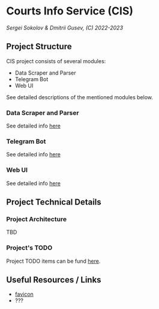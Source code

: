 # Courts Info Service (CIS)

*Sergei Sokolov & Dmitrii Gusev, (C) 2022-2023*


## Project Structure

CIS project consists of several modules:

- Data Scraper and Parser
- Telegram Bot
- Web UI

See detailed descriptions of the mentioned modules below.

### Data Scraper and Parser

See detailed info [here](/court_cases_scraper/SCRAPER.md)

### Telegram Bot

See detailed info [here](/court_cases_telegram_bot/TELE-BOT.md)

### Web UI

See detailed info [here](/court_cases_web-ui/WEB-UI.md)

## Project Technical Details

### Project Architecture

TBD

### Project's TODO

Project TODO items can be fund [here](TODO.md).

## Useful Resources / Links

- [favicon](https://favicon.io/)
- ???
